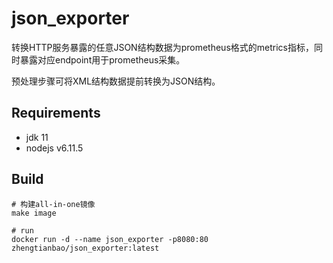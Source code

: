 # json_exporter

转换HTTP服务暴露的任意JSON结构数据为prometheus格式的metrics指标，同时暴露对应endpoint用于prometheus采集。

预处理步骤可将XML结构数据提前转换为JSON结构。

## Requirements

- jdk 11
- nodejs v6.11.5

## Build

```shell
# 构建all-in-one镜像
make image

# run
docker run -d --name json_exporter -p8080:80 zhengtianbao/json_exporter:latest
```
